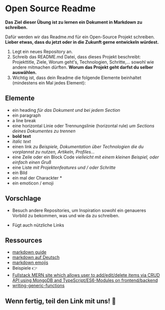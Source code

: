 # Open Source Readme

**Das Ziel dieser Übung ist zu lernen ein Dokument in Markdown zu schreiben.**

Dafür werden wir das Readme.md für ein Open-Source Projekt schreiben. **Lieber etwas, dass du jetzt oder in die Zukunft gerne entwickeln würdest.**

1. Legt ein neues Repository an.
2. Schreib das README.md Datei, dass dieses Projekt beschreibt: Projekttitle, Ziele, Worum geht's, Technologien, Schritte,... sowohl wie andere mitmachen dürften. **Worum das Projekt geht darfst du selber auswählen.**  
3. Wichtig ist, dass dein Readme die folgende Elemente beinhaltet (mindestens ein Mal jedes Element):

## Elemente

- ein heading *für das Dokument und bei jedem Section*
- ein paragraph
- a line break 
- eine horizontal Linie oder Trennungslinie (horizontal rule) *um Sections deines Dokumentes zu trennen*
- **bold text**
- *italic text*
- einen link *zu Beispiele, Dokumentation über Technologien die du vorplannst zu nutzen, Artikeln, Profiles...*
- eine Zeile oder ein Block Code *vielleicht mit einem kleinen Beispiel, oder einfach einen Gruß*
- eine Liste *mit Projektenfeatures und / oder Schritte*
- ein Bild
- ein mal der Charackter *
- ein emoticon / emoji

## Vorschlage

- Besuch andere Repositories, um Inspiration sowohl ein genaueres Vorbild zu bekommen, was und wie da zu schreiben.

- Fügt auch nützliche Links

## Ressources

- [markdown guide](https://www.markdownguide.org/)
- [markdown auf Deutsch](https://markdown-syntax.de/Was-ist-Markdown/)
- [markdown emojis](https://gist.github.com/rxaviers/7360908)
- Beispiele :point_right:
- [Fullstack MERN site which allows user to add/edit/delete items via CRUD API using MongoDB and TypeScript/ES6-Modules on frontend/backend](https://github.com/edwardtanguay/et-mern-crud-site-backend)
- [writing-generic-functions](https://github.com/colinhacks/zod#writing-generic-functions)

## Wenn fertig, teil den Link mit uns! :wave: